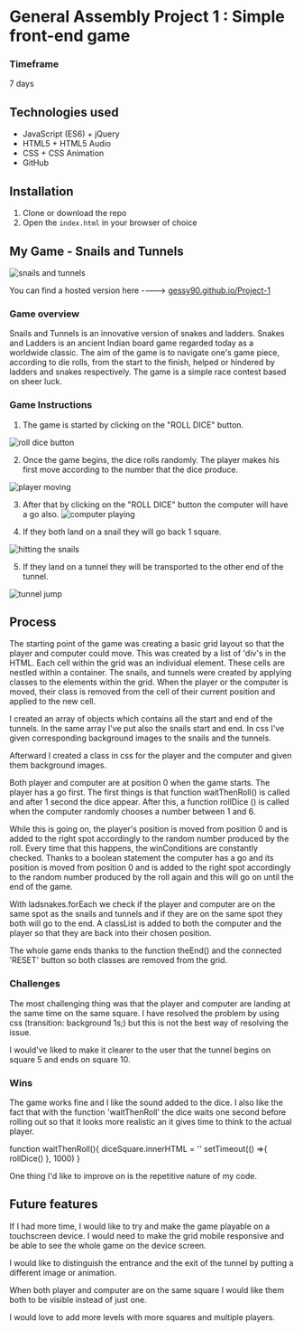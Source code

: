 # General Assembly Project 1 : Simple front-end game

### Timeframe
7 days

## Technologies used

* JavaScript (ES6) + jQuery
* HTML5 + HTML5 Audio
* CSS + CSS Animation
* GitHub

## Installation

1. Clone or download the repo
1. Open the `index.html` in your browser of choice

## My Game - Snails and Tunnels

![snails and tunnels](https://media.git.generalassemb.ly/user/17645/files/fe213900-1583-11e9-8dfd-afbbcccebfee)

You can find a hosted version here ----> [gessy90.github.io/Project-1](https://gessy90.github.io/Project-1/)

### Game overview
Snails and Tunnels is an innovative version of snakes and ladders.
Snakes and Ladders is an ancient Indian board game regarded today as a worldwide classic.
The aim of the game is to navigate one's game piece, according to die rolls, from the start to the finish, helped or hindered by ladders and snakes respectively. The game is a simple race contest based on sheer luck.


### Game Instructions
1. The game is started by clicking on the "ROLL DICE" button.

![roll dice button](https://media.git.generalassemb.ly/user/17645/files/214ce800-1586-11e9-935f-1306ff6e3681)

2. Once the game begins, the dice rolls randomly. The player makes his first move according to the number that the dice produce.

![player moving](https://media.git.generalassemb.ly/user/17645/files/69b8d580-1587-11e9-874e-e35f8143ab45)

3. After that by clicking on the "ROLL DICE" button the computer will have a go also.
![computer playing](https://media.git.generalassemb.ly/user/17645/files/332f8a80-1588-11e9-879a-a63c02686dc4)


4. If they both land on a snail they will go back 1 square.

![hitting the snails](https://media.git.generalassemb.ly/user/17645/files/8dc9e600-158a-11e9-955c-1da9d306926c)

5. If they land on a tunnel they will be transported to the other end of the tunnel.

![tunnel jump](https://media.git.generalassemb.ly/user/17645/files/0c725380-158a-11e9-8f51-8de3e9c470c0)

## Process

The starting point of the game was creating a basic grid layout so that the player and computer could move. This was created by a list of 'div's in the HTML. Each cell within the grid was an individual element. These cells are nestled within a container. The snails, and tunnels were created by applying classes to the elements within the grid. When the player or the computer is moved, their class is removed from the cell of their current position and applied to the new cell.

I created an array of objects which contains all the start and end of the tunnels. In the same array I've put also the snails start and end. In css I've given corresponding background images to the snails and the tunnels.

Afterward I created a class in css for the player and the computer and given them background images.

Both player and computer are at position 0 when the game starts. The player has a go first. The first things is that function waitThenRoll() is called and after 1 second the dice appear. After this, a function rollDice () is called when the computer randomly chooses a number between 1 and 6.

While this is going on, the player's position is moved from position 0 and is added to the right spot accordingly to the random number produced by the roll. Every time that this happens, the winConditions are constantly checked. Thanks to a boolean statement the computer has a go and its position is moved from position 0 and is added to the right spot accordingly to the random number produced by the roll again and this will go on until the end of the game.


With ladsnakes.forEach we check if the player and computer are on the same spot as the snails and tunnels and if they are on the same spot they both will go to the end. A classList is added to both the computer and the player so that they are back into their chosen position.

The whole game ends thanks to the function theEnd() and the connected 'RESET' button so both classes are removed from the grid.

### Challenges
The most challenging thing was that the player and computer are landing at the same time on the same square. I have resolved the problem by using css (transition: background 1s;) but this is not the best way of resolving the issue.

I would've liked to make it clearer to the user that the tunnel begins on square 5 and ends on square 10.


### Wins
The game works fine and I like the sound added to the dice. I also like the fact that with the function 'waitThenRoll' the dice waits one second before rolling out so that it looks more realistic an it gives time to think to the actual player.


function waitThenRoll(){
  diceSquare.innerHTML = ''
  setTimeout(() =>{
    rollDice()
  }, 1000)
}

One thing I'd like to improve on is the repetitive nature of my code.


## Future features

If I had more time, I would like to try and make the game playable on a touchscreen device. I would need to make the grid mobile responsive and be able to see the whole game on the device screen.

I would like to distinguish the entrance and the exit of the tunnel by putting a different image or animation.

When both player and computer are on the same square I would like them both to be visible instead of just one.

I would love to add more levels with more squares and multiple players.
